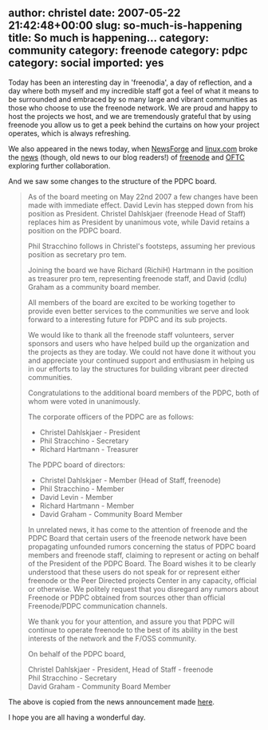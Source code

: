 author: christel
date: 2007-05-22 21:42:48+00:00
slug: so-much-is-happening
title: So much is happening...
category: community
category: freenode
category: pdpc
category: social
imported: yes
---

Today has been an interesting day in 'freenodia', a day of reflection, and a
day where both myself and my incredible staff got a feel of what it means to be
surrounded and embraced by so many large and vibrant communities as those who
choose to use the freenode network. We are proud and happy to host the projects
we host, and we are tremendously grateful that by using freenode you allow us
to get a peek behind the curtains on how your project operates, which is always
refreshing.

We also appeared in the news today, when [NewsForge](http://newsforge.org) and
[linux.com](http://linux.com) broke the
[news](http://www.linux.com/article.pl?sid=07/05/16/2037231) (though, old news
to our blog readers!) of [freenode](http://freenode.net) and
[OFTC](http://oftc.net) exploring further collaboration.

And we saw some changes to the structure of the PDPC board.


> As of the board meeting on May 22nd 2007 a few changes have been made with
> immediate effect. David Levin has stepped down from his position as
> President. Christel Dahlskjaer (freenode Head of Staff) replaces him as
> President by unanimous vote, while David retains a position on the PDPC
> board.
>
> Phil Stracchino follows in Christel's footsteps, assuming her previous
> position as secretary pro tem.
>
> Joining the board we have Richard (RichiH) Hartmann in the position as
> treasurer pro tem, representing freenode staff, and David (cdlu) Graham as a
> community board member.
>
> All members of the board are excited to be working together to provide even
> better services to the communities we serve and look forward to a interesting
> future for PDPC and its sub projects.
>
> We would like to thank all the freenode staff volunteers, server sponsors and
> users who have helped build up the organization and the projects as they are
> today. We could not have done it without you and appreciate your continued
> support and enthusiasm in helping us in our efforts to lay the structures for
> building vibrant peer directed communities.
>
> Congratulations to the additional board members of the PDPC, both of whom
> were voted in unanimously.
>
> The corporate officers of the PDPC are as follows:
>
> * Christel Dahlskjaer - President
> * Phil Stracchino - Secretary
> * Richard Hartmann - Treasurer
>
> The PDPC board of directors:
>
> * Christel Dahlskjaer - Member (Head of Staff, freenode)
> * Phil Stracchino - Member
> * David Levin - Member
> * Richard Hartmann - Member
> * David Graham - Community Board Member
>
> In unrelated news, it has come to the attention of freenode and the PDPC
> Board that certain users of the freenode network have been propagating
> unfounded rumors concerning the status of PDPC board members and freenode
> staff, claiming to represent or acting on behalf of the President of the PDPC
> Board. The Board wishes it to be clearly understood that these users do not
> speak for or represent either freenode or the Peer Directed projects Center
> in any capacity, official or otherwise. We politely request that you
> disregard any rumors about Freenode or PDPC obtained from sources other than
> official Freenode/PDPC communication channels.
>
> We thank you for your attention, and assure you that PDPC will continue to
> operate freenode to the best of its ability in the best interests of the
> network and the F/OSS community.
>
> On behalf of the PDPC board,
>
> Christel Dahlskjaer - President, Head of Staff - freenode<br> Phil
> Stracchino - Secretary<br> David Graham - Community Board Member


The above is copied from the news announcement made
[here](http://freenode.net/news-2007-05-22.shtml).

I hope you are all having a wonderful day.
